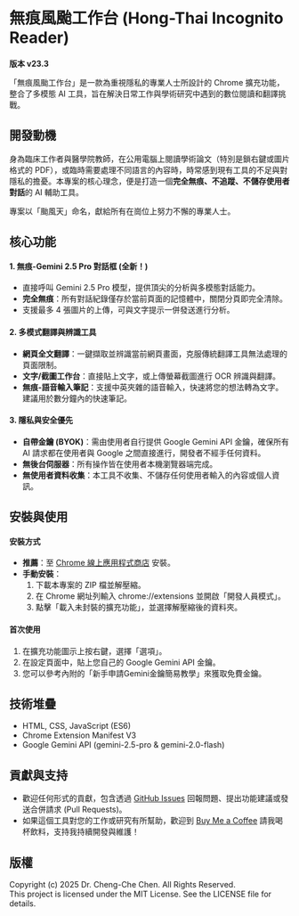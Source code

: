 # **無痕風颱工作台 (Hong-Thai Incognito Reader)**

**版本 v23.3**

「無痕風颱工作台」是一款為重視隱私的專業人士所設計的 Chrome 擴充功能，整合了多模態 AI 工具，旨在解決日常工作與學術研究中遇到的數位閱讀和翻譯挑戰。

## **開發動機**

身為臨床工作者與醫學院教師，在公用電腦上閱讀學術論文（特別是鎖右鍵或圖片格式的 PDF），或臨時需要處理不同語言的內容時，時常感到現有工具的不足與對隱私的擔憂。本專案的核心理念，便是打造一個**完全無痕、不追蹤、不儲存使用者對話**的 AI 輔助工具。

專案以「颱風天」命名，獻給所有在崗位上努力不懈的專業人士。

## **核心功能**

#### **1\. 無痕-Gemini 2.5 Pro 對話框 (全新！)**

* 直接呼叫 Gemini 2.5 Pro 模型，提供頂尖的分析與多模態對話能力。  
* **完全無痕**：所有對話紀錄僅存於當前頁面的記憶體中，關閉分頁即完全清除。  
* 支援最多 4 張圖片的上傳，可與文字提示一併發送進行分析。

#### **2\. 多模式翻譯與辨識工具**

* **網頁全文翻譯**：一鍵擷取並辨識當前網頁畫面，克服傳統翻譯工具無法處理的頁面限制。  
* **文字/截圖工作台**：直接貼上文字，或上傳螢幕截圖進行 OCR 辨識與翻譯。  
* **無痕-語音輸入筆記**：支援中英夾雜的語音輸入，快速將您的想法轉為文字。建議用於數分鐘內的快速筆記。

#### **3\. 隱私與安全優先**

* **自帶金鑰 (BYOK)**：需由使用者自行提供 Google Gemini API 金鑰，確保所有 AI 請求都在使用者與 Google 之間直接進行，開發者不經手任何資料。  
* **無後台伺服器**：所有操作皆在使用者本機瀏覽器端完成。  
* **無使用者資料收集**：本工具不收集、不儲存任何使用者輸入的內容或個人資訊。

## **安裝與使用**

#### **安裝方式**

* **推薦**：至 [Chrome 線上應用程式商店](https://chromewebstore.google.com/detail/idgjihjkhbkeapkikoajehmldbiphaaf?utm_source=item-share-cb) 安裝。  
* **手動安裝**：  
  1. 下載本專案的 ZIP 檔並解壓縮。  
  2. 在 Chrome 網址列輸入 chrome://extensions 並開啟「開發人員模式」。  
  3. 點擊「載入未封裝的擴充功能」，並選擇解壓縮後的資料夾。

#### **首次使用**

1. 在擴充功能圖示上按右鍵，選擇「選項」。  
2. 在設定頁面中，貼上您自己的 Google Gemini API 金鑰。  
3. 您可以參考內附的「新手申請Gemini金鑰簡易教學」來獲取免費金鑰。

## **技術堆疊**

* HTML, CSS, JavaScript (ES6)  
* Chrome Extension Manifest V3  
* Google Gemini API (gemini-2.5-pro & gemini-2.0-flash)

## **貢獻與支持**

* 歡迎任何形式的貢獻，包含透過 [GitHub Issues](https://www.google.com/search?q=https://github.com/cchugochen/hongthai-reader/issues) 回報問題、提出功能建議或發送合併請求 (Pull Requests)。  
* 如果這個工具對您的工作或研究有所幫助，歡迎到 [Buy Me a Coffee](https://www.buymeacoffee.com/hugocc0825) 請我喝杯飲料，支持我持續開發與維護！

## **版權**

Copyright (c) 2025 Dr. Cheng-Che Chen. All Rights Reserved.  
This project is licensed under the MIT License. See the LICENSE file for details.